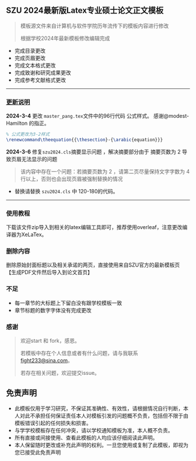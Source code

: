 ## SZU 2024最新版Latex专业硕士论文正文模板

> 模板源文件来自计算机与软件学院历年流传下的模板内容进行修改
>
> 根据学校2024年最新模板修改编辑完成

- 完成目录更改
- 完成页眉更改
- 完成文本格式更改
- 完成致谢和研究成果更改
- 完成参考文献格式更改

------

### <u>更新说明</u>

**2024-3-4** 更改 `master_pang.tex`文件中的96行代码 公式样式。 感谢@modest-Hamilton 的指正。

```tex
% 公式更改为3-2样式
\renewcommand\theequation{{\thesection}-{\arabic{equation}}}
```

**2024-3-6** 修复`szu2024.cls`摘要显示问题 ，解决摘要部分由于 摘要页数为 2 导致页眉无法显示的问题

> 该内容中存在一个问题：若摘要页数为 2 ，请第二页尽量保持文字字数为 4 行以上，否则也会出现页眉被强制替换的情况

- 替换请替换 `szu2024.cls` 中 120-180的代码。

------



### 使用教程

下载该文件zip导入到相关的latex编辑工具即可，推荐使用overleaf，注意更改编译器为XeLaTex。

### 删除内容

删除原始封面标题以及相关承诺的两页，直接使用来自SZU官方的最新模板页【生成PDF文件然后导入到论文首页】

### 不足

- 每一章节的大标题上下留白没有跟学校模板一致
- 章节标题的数字字体没有完成更改

### 感谢

> 欢迎start 和 fork，感恩。
>
> 若模板中存在个人信息或者有什么问题，请与我联系 fight233@sina.com。
>
> 若存在相关问题，欢迎提交issue。

## 免责声明

- 此模板仅用于学习研究，不保证其准确性、有效性，请根据情况自行判断，本人对此不承担任何保证责任本人对模板引发的问题概不负责，包括但不限于由模板错误引起的任何损失和损害。
- 与学学校模板存在任何冲突，请以学校通知模板为准，本人概不负责。
- 所有直接或间接使用、查看此模板的人均应该仔细阅读此声明。
- 本人保留随时更改或补充此声明的权利。一旦您使用或复制了此模板，即视为您已接受此免责声明
